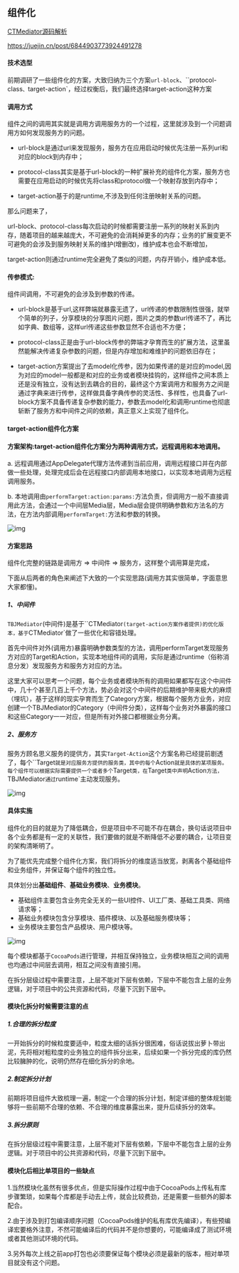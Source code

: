 ## 组件化

[CTMediator源码解析](https://www.jianshu.com/p/aa7a03e0694f)


https://juejin.cn/post/6844903773924491278



#### 技术选型

前期调研了一些组件化的方案，大致归纳为三个方案`url-block`、``protocol-class`、`target-action`，经过权衡后，我们最终选择target-action这种方案

#### 调用方式

组件之间的调用其实就是调用方调用服务方的一个过程，这里就涉及到一个问题调用方如何发现服务方的问题。

- url-block是通过url来发现服务，服务方在应用启动时候优先注册一系列url和对应的block到内存中；

- protocol-class其实是基于url-block的一种扩展补充的组件化方案，服务方也需要在应用启动的时候优先将class和protocol做一个映射存放到内存中；

- target-action基于的是runtime,不涉及到任何注册映射关系的问题。



那么问题来了，

url-block、protocol-class每次启动的时候都需要注册一系列的映射关系到内存，随着项目的越来越庞大，不可避免的会消耗掉更多的内存；业务的扩展变更不可避免的会涉及到服务映射关系的维护(增删改)，维护成本也会不断增加，

target-action则通过runtime完全避免了类似的问题，内存开销小，维护成本低。



#### 传参模式: 

组件间调用，不可避免的会涉及到参数的传递。

- url-block是基于url,这样弊端就暴露无遗了，url传递的参数限制性很强，就举个简单的列子，分享模块的分享图片问题，图片之类的参数url传递不了，再比如字典、数组等，这样url传递这些参数显然不合适也不方便；

- protocol-class正是由于url-block传参的弊端才孕育而生的扩展方法，这里虽然能解决传递复杂参数的问题，但是内存增加和难维护的问题依旧存在；

- target-action方案提出了去model化传参，因为如果传递的是对应的model,因为对应的model一般都是和对应的业务或者模块挂钩的，这样组件之间本质上还是没有独立，没有达到去耦合的目的，最终这个方案调用方和服务方之间是通过字典来进行传参，这样做具备字典传参的灵活性、多样性，也具备了url-block方案不具备传递复杂参数的能力，参数去model化和调用runtime也彻底斩断了服务方和中间件之间的依赖，真正意义上实现了组件化。



#### target-action组件化方案



#### 方案架构:target-action组件化方案分为两种调用方式，远程调用和本地调用。

a. 远程调用通过AppDelegate代理方法传递到当前应用，调用远程接口并在内部做一些处理，处理完成后会在远程接口内部调用本地接口，以实现本地调用为远程调用服务。

b. 本地调用由`performTarget:action:params:`方法负责，但调用方一般不直接调用此方法，会通过一个中间层Media层，Media层会提供明确参数和方法名的方法，在方法内部调用`performTarget:`方法和参数的转换。



![img](/Users/gosun/Desktop/Github/OC_NOTE/2021/img/mediator1.png)

#### 方案思路

组件化完整的链路是调用方 => 中间件 => 服务方，这样整个调用算是完成，

下面从后两者的角色来阐述下大致的一个实现思路(调用方其实很简单，字面意思大家都懂)。

##### 1、中间件

 `TBJMediator`(中间件)是基于``CTMediator`(target-action方案作者提供)的优化版本，基于`CTMediator`做了一些优化和容错处理。

首先中间件对外(调用方)暴露明确参数类型的方法，调用performTarget发现服务方对应的Target和Action，实现本地组件间的调用，实际是通过runtime（俗称消息分发）发现服务方和服务方对应的方法。

这里大家可以思考一个问题，每个业务或者模块所有的调用如果都写在这个中间件中，几十个甚至几百上千个方法，势必会对这个中间件的后期维护带来极大的麻烦（埋坑），基于这样的现实孕育而生了Category方案，根据每个服务方业务，对应创建一个TBJMediator的Category（中间件分类），这样每个业务对外暴露的接口和这些Category一一对应，但是所有对外接口都根据业务分离。



##### 2、服务方

 服务方顾名思义服务的提供方，其实`Target-Action`这个方案名称已经提前剧透了，每个``Target`就是对应服务方提供的服务类，其中的每个`Action`就是具体的某项服务。每个组件可以根据实际需要提供一个或者多个`Target`类，在`Target`类中声明`Action`方法，`TBJMediator`通过`runtime`主动发现服务。



![img](/Users/gosun/Desktop/Github/OC_NOTE/2021/img/mediator2.png)



#### 具体实施

组件化的目的就是为了降低耦合，但是项目中不可能不存在耦合，换句话说项目中各个业务都是有一定的关联性，我们要做的就是不断降低不必要的耦合，让项目变的架构清晰明了。

为了能优先完成整个组件化方案，我们将拆分的维度适当放宽，剥离各个基础组件和业务组件，并保证每个组件的独立性。



具体划分出**基础组件**、**基础业务模块**、**业务模块**。

- 基础组件主要包含业务完全无关的一些UI控件、UI工厂类、基础工具类、网络请求等；
- 基础业务模块包含分享模块、插件模块、以及基础服务模块等；
- 业务模块主要包含产品模块、用户模块等。

![img](/Users/gosun/Desktop/Github/OC_NOTE/2021/img/mediator3.png)

每个模块都基于`CocoaPods`进行管理，并相互保持独立，业务模块相互之间的调用也均通过中间层去调用，相互之间没有直接引用。

在拆分层级过程中需要注意，上层不能对下层有依赖，下层中不能包含上层的业务逻辑，对于项目中的公共资源和代码，尽量下沉到下层中。



#### 模块化拆分时候需要注意的点

##### 1.合理的拆分粒度

一开始拆分的时候粒度要适中，粒度太细的话拆分很困难，俗话说拔出萝卜带出泥，先将相对粗粒度的业务独立的组件拆分出来，后续如果一个拆分完成的库仍然比较臃肿的化，说明仍然存在细化拆分的余地。

##### 2.制定拆分计划

前期将项目组件大致梳理一遍，制定一个合理的拆分计划，制定详细的整体规划能够将一些前期不合理的依赖、不合理的维度暴露出来，提升后续拆分的效率。

##### 3.拆分原则

在拆分层级过程中需要注意，上层不能对下层有依赖，下层中不能包含上层的业务逻辑。对于项目中的公共资源和代码，尽量下沉到下层中。



#### 模块化后相比单项目的一些缺点

1.当然模块化虽然有很多优点，但是实际操作过程中由于CocoaPods上传私有库步骤繁琐，如果每个库都是手动去上传，就会比较费劲，还是需要一些额外的脚本配合。

2.由于涉及到打包编译顺序问题（CocoaPods维护的私有库优先编译），有些预编译宏要格外注意，不然可能编译后的代码并不是你想要的，可能编译成了测试环境或者其他测试环境的代码。

3.另外每次上线之前app打包也必须要保证每个模块必须是最新的版本，相对单项目就没有这个问题。



